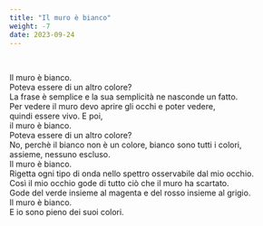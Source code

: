 ```yaml
---
title: "Il muro è bianco"
weight: -7
date: 2023-09-24
---
```


&nbsp;

Il muro è bianco.  
Poteva essere di un altro colore?  
La frase è semplice e la sua semplicità ne nasconde un fatto.  
Per vedere il muro devo aprire gli occhi e poter vedere,   
quindi essere vivo. E poi,  
il muro è bianco.  
Poteva essere di un altro colore?  
No, perchè il bianco non è un colore, bianco sono tutti i colori,  
assieme, nessuno escluso.  
Il muro è bianco.  
Rigetta ogni tipo di onda nello spettro osservabile dal mio occhio.  
Così il mio occhio gode di tutto ciò che il muro ha scartato.  
Gode del verde insieme al magenta e del rosso insieme al grigio.  
Il muro è bianco.  
E io sono pieno dei suoi colori.  
